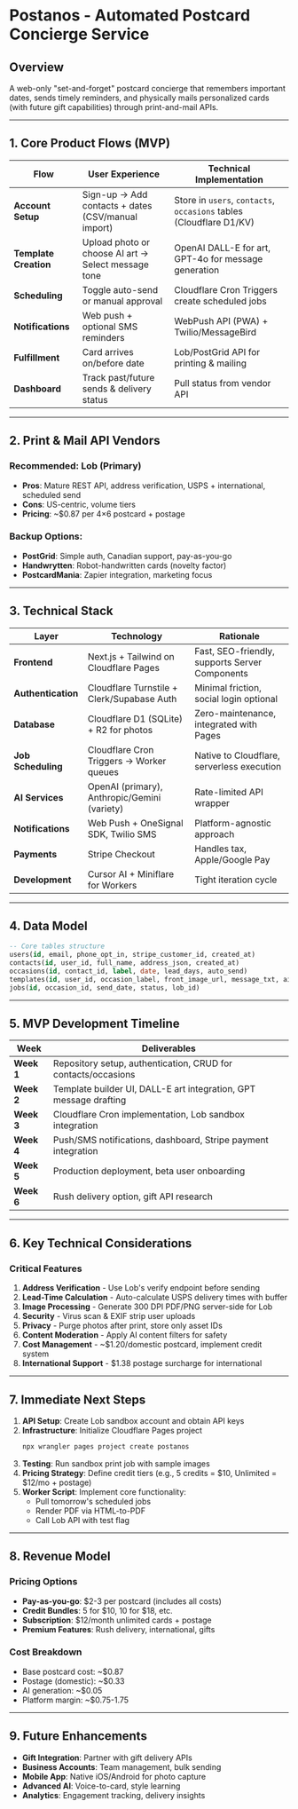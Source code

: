 # Postanos - Automated Postcard Concierge Service

## Overview
A web-only "set-and-forget" postcard concierge that remembers important dates, sends timely reminders, and physically mails personalized cards (with future gift capabilities) through print-and-mail APIs.

---

## 1. Core Product Flows (MVP)

| Flow | User Experience | Technical Implementation |
|------|-----------------|-------------------------|
| **Account Setup** | Sign-up → Add contacts + dates (CSV/manual import) | Store in `users`, `contacts`, `occasions` tables (Cloudflare D1/KV) |
| **Template Creation** | Upload photo or choose AI art → Select message tone | OpenAI DALL-E for art, GPT-4o for message generation |
| **Scheduling** | Toggle auto-send or manual approval | Cloudflare Cron Triggers create scheduled jobs |
| **Notifications** | Web push + optional SMS reminders | WebPush API (PWA) + Twilio/MessageBird |
| **Fulfillment** | Card arrives on/before date | Lob/PostGrid API for printing & mailing |
| **Dashboard** | Track past/future sends & delivery status | Pull status from vendor API |

---

## 2. Print & Mail API Vendors

### Recommended: **Lob** (Primary)
- **Pros**: Mature REST API, address verification, USPS + international, scheduled send
- **Cons**: US-centric, volume tiers
- **Pricing**: ~$0.87 per 4×6 postcard + postage

### Backup Options:
- **PostGrid**: Simple auth, Canadian support, pay-as-you-go
- **Handwrytten**: Robot-handwritten cards (novelty factor)
- **PostcardMania**: Zapier integration, marketing focus

---

## 3. Technical Stack

| Layer | Technology | Rationale |
|-------|------------|-----------|
| **Frontend** | Next.js + Tailwind on Cloudflare Pages | Fast, SEO-friendly, supports Server Components |
| **Authentication** | Cloudflare Turnstile + Clerk/Supabase Auth | Minimal friction, social login optional |
| **Database** | Cloudflare D1 (SQLite) + R2 for photos | Zero-maintenance, integrated with Pages |
| **Job Scheduling** | Cloudflare Cron Triggers → Worker queues | Native to Cloudflare, serverless execution |
| **AI Services** | OpenAI (primary), Anthropic/Gemini (variety) | Rate-limited API wrapper |
| **Notifications** | Web Push + OneSignal SDK, Twilio SMS | Platform-agnostic approach |
| **Payments** | Stripe Checkout | Handles tax, Apple/Google Pay |
| **Development** | Cursor AI + Miniflare for Workers | Tight iteration cycle |

---

## 4. Data Model

```sql
-- Core tables structure
users(id, email, phone_opt_in, stripe_customer_id, created_at)
contacts(id, user_id, full_name, address_json, created_at)
occasions(id, contact_id, label, date, lead_days, auto_send)
templates(id, user_id, occasion_label, front_image_url, message_txt, ai_style_json)
jobs(id, occasion_id, send_date, status, lob_id)
```

---

## 5. MVP Development Timeline

| Week | Deliverables |
|------|-------------|
| **Week 1** | Repository setup, authentication, CRUD for contacts/occasions |
| **Week 2** | Template builder UI, DALL-E art integration, GPT message drafting |
| **Week 3** | Cloudflare Cron implementation, Lob sandbox integration |
| **Week 4** | Push/SMS notifications, dashboard, Stripe payment integration |
| **Week 5** | Production deployment, beta user onboarding |
| **Week 6** | Rush delivery option, gift API research |

---

## 6. Key Technical Considerations

### Critical Features
1. **Address Verification** - Use Lob's verify endpoint before sending
2. **Lead-Time Calculation** - Auto-calculate USPS delivery times with buffer
3. **Image Processing** - Generate 300 DPI PDF/PNG server-side for Lob
4. **Security** - Virus scan & EXIF strip user uploads
5. **Privacy** - Purge photos after print, store only asset IDs
6. **Content Moderation** - Apply AI content filters for safety
7. **Cost Management** - ~$1.20/domestic postcard, implement credit system
8. **International Support** - $1.38 postage surcharge for international

---

## 7. Immediate Next Steps

1. **API Setup**: Create Lob sandbox account and obtain API keys
2. **Infrastructure**: Initialize Cloudflare Pages project
   ```bash
   npx wrangler pages project create postanos
   ```
3. **Testing**: Run sandbox print job with sample images
4. **Pricing Strategy**: Define credit tiers (e.g., 5 credits = $10, Unlimited = $12/mo + postage)
5. **Worker Script**: Implement core functionality:
   - Pull tomorrow's scheduled jobs
   - Render PDF via HTML-to-PDF
   - Call Lob API with test flag

---

## 8. Revenue Model

### Pricing Options
- **Pay-as-you-go**: $2-3 per postcard (includes all costs)
- **Credit Bundles**: 5 for $10, 10 for $18, etc.
- **Subscription**: $12/month unlimited cards + postage
- **Premium Features**: Rush delivery, international, gifts

### Cost Breakdown
- Base postcard cost: ~$0.87
- Postage (domestic): ~$0.33
- AI generation: ~$0.05
- Platform margin: ~$0.75-1.75

---

## 9. Future Enhancements

- **Gift Integration**: Partner with gift delivery APIs
- **Business Accounts**: Team management, bulk sending
- **Mobile App**: Native iOS/Android for photo capture
- **Advanced AI**: Voice-to-card, style learning
- **Analytics**: Engagement tracking, delivery insights